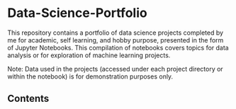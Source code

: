 # Data-Science-Portfolio

This repository contains a portfolio of data science projects completed by me for academic, self learning, and hobby purpose, presented in the form of Jupyter Notebooks. This compilation of notebooks covers topics for data analysis or for exploration of machine learning projects. 

Note: Data used in the projects (accessed under each project directory or within the notebook) is for demonstration purposes only.

## Contents

<!---
 ### Machine Learning Projects: 
 
 * House Prices Prediction ( https://www.youtube.com/watch?v=-dK_80wu4xs&list=PL-u09-6gP5ZPOfSPTto4BIDwky-8aP4rQ )
 ( https://www.youtube.com/watch?v=fw5rkjq4Tfo&list=PLfFghEzKVmjvuSA67LszN1dZ-Dd_pkus6&index=3 )
 
 * Loan Prediction 

 * Credit Risk Analysis
 
 * Bank Customer Retirement Classification
 
 * Fraud Detection Project
 ( https://www.youtube.com/watch?v=BOqgnQzh0_I&list=PLl1gyDCKkiQS54JJYKF7NNthRfOQi9t72&index=3 )
 
 * Bank Churn Prediction

 * Fake News Detection
 ( )
 
 * Campus Placement Analysis
 (https://www.kaggle.com/code/shubham47/campus-placement-analysis/notebook)

<!---

### Exploratory Data Analysis:
* <a href="https://github.com/Kamundos/Data-Science-Portfolio/tree/main/CARS%20Data%20Analysis%20%7C%20Project%201"> Cars Data Analysis </a> 
* Police Analysis
* <a href="https://github.com/Kamundos/Data-Science-Portfolio/tree/main/London%20Housing"> London Housing Data </a> 
*  <a href="https://github.com/Kamundos/Data-Science-Portfolio/tree/main/E-Commerce%20-%20EDA"> E-Commerce Purchase EDA - Analysis </a> 
* EDA - Student University Preference
* Marketing Analytics - EDA & Visulazations



## Portfolio DA / DS projects:
* Customer Segmentation Analysis - Data cleaning & pre-processing
* Women's Clothing E-Commerce Reviews - Data pre-processing & NLP
* Superstore Marketing Campaign Analysis - Data cleaning & modeling
* E-Commerce Customer Experience Analysis - Data cleaning & modeling

## Contact or Collaborate with me:
Email: nwanjiru@vols.utk.edu

